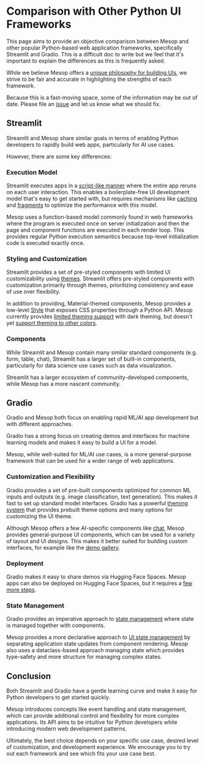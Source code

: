 # Comparison with Other Python UI Frameworks

This page aims to provide an objective comparison between Mesop and other popular Python-based web application frameworks, specifically Streamlit and Gradio. This is a difficult doc to write but we feel that it's important to explain the differences as this is frequently asked.

 While we believe Mesop offers a [unique philosophy for building UIs](https://google.github.io/mesop/blog/2024/05/13/why-mesop/), we strive to be fair and accurate in highlighting the strengths of each framework.

 Because this is a fast-moving space, some of the information may be out of date. Please file an [issue](https://github.com/google/mesop/issues/new/choose) and let us know what we should fix.

## Streamlit

Streamlit and Mesop share similar goals in terms of enabling Python developers to rapidly build web apps, particularly for AI use cases.

However, there are some key differences:

### Execution Model

Streamlit executes apps in a [script-like manner](https://docs.streamlit.io/get-started/fundamentals/main-concepts#data-flow) where the entire app reruns on each user interaction. This enables a boilerplate-free UI development model that's easy to get started with, but requires mechanisms like [caching](https://docs.streamlit.io/develop/concepts/architecture/caching) and [fragments](https://docs.streamlit.io/develop/concepts/architecture/fragments) to optimize the performance with this model.

Mesop uses a function-based model commonly found in web frameworks where the program is executed once on server initialization and then the page and component functions are executed in each render loop. This provides regular Python execution semantics because top-level initialization code is executed exactly once.

### Styling and Customization

Streamlit provides a set of pre-styled components with limited UI customizability using [themes](https://docs.streamlit.io/develop/concepts/configuration/theming). Streamlit offers pre-styled components with customization primarily through themes, prioritizing consistency and ease of use over flexibility.

In addition to providing, Material-themed components, Mesop provides a low-level [Style](./api/style.md) that exposes CSS properties through a Python API. Mesop currently provides [limited theming support](./guides/theming.md) with dark theming, but doesn't yet [support theming to other colors](https://github.com/google/mesop/issues/669).

### Components

While Streamlit and Mesop contain many similar standard components (e.g. form, table, chat), Streamlit has a larger set of built-in components, particularly for data science use cases such as data visualization.

Streamlit has a larger ecosystem of community-developed components, while Mesop has a more nascent community.

## Gradio

Gradio and Mesop both focus on enabling rapid ML/AI app development but with different approaches.

Gradio has a strong focus on creating demos and interfaces for machine learning models and makes it easy to build a UI for a model.

Mesop, while well-suited for ML/AI use cases, is a more general-purpose framework that can be used for a wider range of web applications.

### Customization and Flexibility

Gradio provides a set of pre-built components optimized for common ML inputs and outputs (e.g. image classification, text generation). This makes it fast to set up standard model interfaces. Gradio has a powerful [theming system](https://www.gradio.app/guides/theming-guide) that provides prebuilt theme options and many options for customizing the UI theme.

Although Mesop offers a few AI-specific components like [chat](./components/chat.md), Mesop provides general-purpose UI components, which can be used for a variety of layout and UI designs. This makes it better suited for building custom interfaces, for example like the [demo gallery](https://google.github.io/mesop/demo/).

### Deployment

Gradio makes it easy to share demos via Hugging Face Spaces. Mesop apps can also be deployed on Hugging Face Spaces, but it requires a [few more steps](./guides/deployment.md#hugging-face-spaces).

### State Management

Gradio provides an imperative approach to [state management](https://www.gradio.app/guides/state-in-blocks) where state is managed together with components.

Mesop provides a more declarative approach to [UI state management](guides/state_management.md) by separating application state updates from component rendering. Mesop also uses a dataclass-based approach managing state which provides type-safety and more structure for managing complex states.

## Conclusion

Both Streamlit and Gradio have a gentle learning curve and make it easy for Python developers to get started quickly.

Mesop introduces concepts like event handling and state management, which can provide additional control and flexibility for more complex applications. Its API aims to be intuitive for Python developers while introducing modern web development patterns.

Ultimately, the best choice depends on your specific use case, desired level of customization, and development experience. We encourage you to try out each framework and see which fits your use case best.
